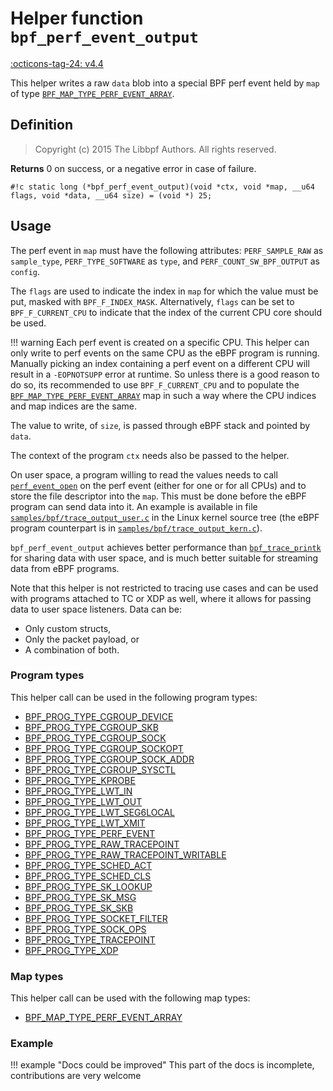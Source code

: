# Helper function `bpf_perf_event_output`

<!-- [FEATURE_TAG](bpf_perf_event_output) -->
[:octicons-tag-24: v4.4](https://github.com/torvalds/linux/commit/a43eec304259a6c637f4014a6d4767159b6a3aa3)
<!-- [/FEATURE_TAG] -->

This helper writes a raw `data` blob into a special BPF perf event held by `map` of type [`BPF_MAP_TYPE_PERF_EVENT_ARRAY`](../map-type/BPF_MAP_TYPE_PERF_EVENT_ARRAY.md).

## Definition

> Copyright (c) 2015 The Libbpf Authors. All rights reserved.


**Returns**
0 on success, or a negative error in case of failure.

`#!c static long (*bpf_perf_event_output)(void *ctx, void *map, __u64 flags, void *data, __u64 size) = (void *) 25;`

## Usage

The perf event in `map` must have the following attributes: `PERF_SAMPLE_RAW` as `sample_type`, `PERF_TYPE_SOFTWARE` as `type`, and `PERF_COUNT_SW_BPF_OUTPUT` as `config`.

The `flags` are used to indicate the index in `map` for which the value must be put, masked with `BPF_F_INDEX_MASK`. Alternatively, `flags` can be set to `BPF_F_CURRENT_CPU` to indicate that the index of the current CPU core should be used.

!!! warning
    Each perf event is created on a specific CPU. This helper can only write to perf events on the same CPU as the eBPF program is running. Manually picking an index containing a perf event on a different CPU will result in a `-EOPNOTSUPP` error at runtime. So unless there is a good reason to do so, its recommended to use `BPF_F_CURRENT_CPU` and to populate the [`BPF_MAP_TYPE_PERF_EVENT_ARRAY`](../map-type/BPF_MAP_TYPE_PERF_EVENT_ARRAY.md) map in such a way where the CPU indices and map indices are the same.

The value to write, of `size`, is passed through eBPF stack and pointed by `data`.

The context of the program `ctx` needs also be passed to the helper.

On user space, a program willing to read the values needs to call [`perf_event_open`](https://man7.org/linux/man-pages/man2/perf_event_open.2.html) on the perf event (either for one or for all CPUs) and to store the file descriptor into the `map`. This must be done before the eBPF program can send data into it. An example is available in file [`samples/bpf/trace_output_user.c`](https://github.com/torvalds/linux/blob/v6.2/samples/bpf/trace_output_user.c) in the Linux kernel source tree (the eBPF program counterpart is in [`samples/bpf/trace_output_kern.c`](https://github.com/torvalds/linux/blob/v6.2/samples/bpf/trace_output_kern.c)).

`bpf_perf_event_output` achieves better performance than [`bpf_trace_printk`](bpf_trace_printk.md) for sharing data with user space, and is much better suitable for streaming data from eBPF programs.

Note that this helper is not restricted to tracing use cases and can be used with programs attached to TC or XDP as well, where it allows for passing data to user space listeners. Data can be:

* Only custom structs,
* Only the packet payload, or
* A combination of both.

### Program types

This helper call can be used in the following program types:

<!-- DO NOT EDIT MANUALLY -->
<!-- [HELPER_FUNC_PROG_REF] -->
 * [BPF_PROG_TYPE_CGROUP_DEVICE](../program-type/BPF_PROG_TYPE_CGROUP_DEVICE.md)
 * [BPF_PROG_TYPE_CGROUP_SKB](../program-type/BPF_PROG_TYPE_CGROUP_SKB.md)
 * [BPF_PROG_TYPE_CGROUP_SOCK](../program-type/BPF_PROG_TYPE_CGROUP_SOCK.md)
 * [BPF_PROG_TYPE_CGROUP_SOCKOPT](../program-type/BPF_PROG_TYPE_CGROUP_SOCKOPT.md)
 * [BPF_PROG_TYPE_CGROUP_SOCK_ADDR](../program-type/BPF_PROG_TYPE_CGROUP_SOCK_ADDR.md)
 * [BPF_PROG_TYPE_CGROUP_SYSCTL](../program-type/BPF_PROG_TYPE_CGROUP_SYSCTL.md)
 * [BPF_PROG_TYPE_KPROBE](../program-type/BPF_PROG_TYPE_KPROBE.md)
 * [BPF_PROG_TYPE_LWT_IN](../program-type/BPF_PROG_TYPE_LWT_IN.md)
 * [BPF_PROG_TYPE_LWT_OUT](../program-type/BPF_PROG_TYPE_LWT_OUT.md)
 * [BPF_PROG_TYPE_LWT_SEG6LOCAL](../program-type/BPF_PROG_TYPE_LWT_SEG6LOCAL.md)
 * [BPF_PROG_TYPE_LWT_XMIT](../program-type/BPF_PROG_TYPE_LWT_XMIT.md)
 * [BPF_PROG_TYPE_PERF_EVENT](../program-type/BPF_PROG_TYPE_PERF_EVENT.md)
 * [BPF_PROG_TYPE_RAW_TRACEPOINT](../program-type/BPF_PROG_TYPE_RAW_TRACEPOINT.md)
 * [BPF_PROG_TYPE_RAW_TRACEPOINT_WRITABLE](../program-type/BPF_PROG_TYPE_RAW_TRACEPOINT_WRITABLE.md)
 * [BPF_PROG_TYPE_SCHED_ACT](../program-type/BPF_PROG_TYPE_SCHED_ACT.md)
 * [BPF_PROG_TYPE_SCHED_CLS](../program-type/BPF_PROG_TYPE_SCHED_CLS.md)
 * [BPF_PROG_TYPE_SK_LOOKUP](../program-type/BPF_PROG_TYPE_SK_LOOKUP.md)
 * [BPF_PROG_TYPE_SK_MSG](../program-type/BPF_PROG_TYPE_SK_MSG.md)
 * [BPF_PROG_TYPE_SK_SKB](../program-type/BPF_PROG_TYPE_SK_SKB.md)
 * [BPF_PROG_TYPE_SOCKET_FILTER](../program-type/BPF_PROG_TYPE_SOCKET_FILTER.md)
 * [BPF_PROG_TYPE_SOCK_OPS](../program-type/BPF_PROG_TYPE_SOCK_OPS.md)
 * [BPF_PROG_TYPE_TRACEPOINT](../program-type/BPF_PROG_TYPE_TRACEPOINT.md)
 * [BPF_PROG_TYPE_XDP](../program-type/BPF_PROG_TYPE_XDP.md)
<!-- [/HELPER_FUNC_PROG_REF] -->

### Map types

This helper call can be used with the following map types:

<!-- DO NOT EDIT MANUALLY -->
<!-- [HELPER_FUNC_MAP_REF] -->
 * [BPF_MAP_TYPE_PERF_EVENT_ARRAY](../map-type/BPF_MAP_TYPE_PERF_EVENT_ARRAY.md)
<!-- [/HELPER_FUNC_MAP_REF] -->

### Example

!!! example "Docs could be improved"
    This part of the docs is incomplete, contributions are very welcome
